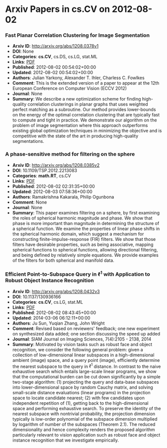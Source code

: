# Arxiv Papers in cs.CV on 2012-08-02
### Fast Planar Correlation Clustering for Image Segmentation
- **Arxiv ID**: http://arxiv.org/abs/1208.0378v1
- **DOI**: None
- **Categories**: **cs.CV**, cs.DS, cs.LG, stat.ML
- **Links**: [PDF](http://arxiv.org/pdf/1208.0378v1)
- **Published**: 2012-08-02 00:54:02+00:00
- **Updated**: 2012-08-02 00:54:02+00:00
- **Authors**: Julian Yarkony, Alexander T. Ihler, Charless C. Fowlkes
- **Comment**: This is the extended version of a paper to appear at the 12th
  European Conference on Computer Vision (ECCV 2012)
- **Journal**: None
- **Summary**: We describe a new optimization scheme for finding high-quality correlation clusterings in planar graphs that uses weighted perfect matching as a subroutine. Our method provides lower-bounds on the energy of the optimal correlation clustering that are typically fast to compute and tight in practice. We demonstrate our algorithm on the problem of image segmentation where this approach outperforms existing global optimization techniques in minimizing the objective and is competitive with the state of the art in producing high-quality segmentations.



### A phase-sensitive method for filtering on the sphere
- **Arxiv ID**: http://arxiv.org/abs/1208.0385v2
- **DOI**: 10.1109/TSP.2012.2213083
- **Categories**: **math.RT**, cs.CV
- **Links**: [PDF](http://arxiv.org/pdf/1208.0385v2)
- **Published**: 2012-08-02 02:31:35+00:00
- **Updated**: 2012-08-03 07:58:36+00:00
- **Authors**: Ramakrishna Kakarala, Philip Ogunbona
- **Comment**: None
- **Journal**: None
- **Summary**: This paper examines filtering on a sphere, by first examining the roles of spherical harmonic magnitude and phase. We show that phase is more important than magnitude in determining the structure of a spherical function. We examine the properties of linear phase shifts in the spherical harmonic domain, which suggest a mechanism for constructing finite-impulse-response (FIR) filters. We show that those filters have desirable properties, such as being associative, mapping spherical functions to spherical functions, allowing directional filtering, and being defined by relatively simple equations. We provide examples of the filters for both spherical and manifold data.



### Efficient Point-to-Subspace Query in $\ell^1$ with Application to Robust Object Instance Recognition
- **Arxiv ID**: http://arxiv.org/abs/1208.0432v3
- **DOI**: 10.1137/130936166
- **Categories**: **cs.CV**, cs.LG, stat.ML
- **Links**: [PDF](http://arxiv.org/pdf/1208.0432v3)
- **Published**: 2012-08-02 08:43:45+00:00
- **Updated**: 2014-03-06 06:12:11+00:00
- **Authors**: Ju Sun, Yuqian Zhang, John Wright
- **Comment**: Revised based on reviewers' feedback; one new experiment on
  synthesized data added; one section discussing the speed up added
- **Journal**: SIAM Journal on Imaging Sciences, 7(4):2105 - 2138, 2014
- **Summary**: Motivated by vision tasks such as robust face and object recognition, we consider the following general problem: given a collection of low-dimensional linear subspaces in a high-dimensional ambient (image) space, and a query point (image), efficiently determine the nearest subspace to the query in $\ell^1$ distance. In contrast to the naive exhaustive search which entails large-scale linear programs, we show that the computational burden can be cut down significantly by a simple two-stage algorithm: (1) projecting the query and data-base subspaces into lower-dimensional space by random Cauchy matrix, and solving small-scale distance evaluations (linear programs) in the projection space to locate candidate nearest; (2) with few candidates upon independent repetition of (1), getting back to the high-dimensional space and performing exhaustive search. To preserve the identity of the nearest subspace with nontrivial probability, the projection dimension typically is low-order polynomial of the subspace dimension multiplied by logarithm of number of the subspaces (Theorem 2.1). The reduced dimensionality and hence complexity renders the proposed algorithm particularly relevant to vision application such as robust face and object instance recognition that we investigate empirically.



